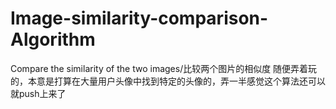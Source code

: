 # Image-similarity-comparison-Algorithm
Compare the similarity of the two images/比较两个图片的相似度
随便弄着玩的，本意是打算在大量用户头像中找到特定的头像的，弄一半感觉这个算法还可以就push上来了
